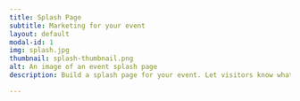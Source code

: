 ```yaml
---
title: Splash Page
subtitle: Marketing for your event
layout: default
modal-id: 1
img: splash.jpg
thumbnail: splash-thumbnail.png
alt: An image of an event splash page
description: Build a splash page for your event. Let visitors know what will happen!

---
```

